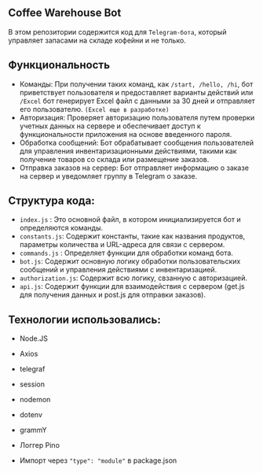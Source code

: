 ## Coffee Warehouse Bot

В этом репозитории содержится код для `Telegram-бота`, который управляет запасами на складе кофейни и не только.

## Функциональность

- Команды: При получении таких команд, как `/start, /hello, /hi`, бот приветствует пользователя и предоставляет варианты действий или `/Excel` бот генерирует Excel файл с данными за 30 дней и отправляет его пользователю. `(Excel еще в разработке)`
- Авторизация: Проверяет авторизацию пользователя путем проверки учетных данных на сервере и обеспечивает доступ к функциональности приложения на основе введенного пароля.
- Обработка сообщений: Бот обрабатывает сообщения пользователей для управления инвентаризационными действиями, такими как получение товаров со склада или размещение заказов.
- Отправка заказов на сервер: Бот отправляет информацию о заказе на сервер и уведомляет группу в Telegram о заказе.

## Структура кода:

- `index.js` : Это основной файл, в котором инициализируется бот и определяются команды.
- `constants.js`: Содержит константы, такие как названия продуктов, параметры количества и URL-адреса для связи с сервером.
- `commands.js` : Определяет функции для обработки команд бота.
- `bot.js`: Содержит основную логику обработки пользовательских сообщений и управления действиями с инвентаризацией.
- `authorization.js`: Содержит всю логику, свзанную с авторизацией.
- `api.js`: Содержит функции для взаимодействия с сервером (get.js для получения данных и post.js для отправки заказов).

## Технологии использовались:

- Node.JS
- Axios
- telegraf
- session
- nodemon
- dotenv
- grammY
- Логгер Pino

- Импорт через `"type": "module"` в package.json
